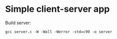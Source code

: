 # Simple client-server app #

Build server:
```
gcc server.c -W -Wall -Werror -std=c99 -o server
```